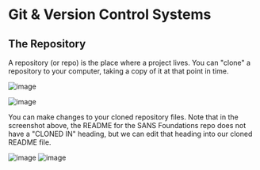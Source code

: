# Git & Version Control Systems

## The Repository

A repository (or repo) is the place where a project lives. You can "clone" a repository to your computer, taking a copy of it at that point in time. 

![image](https://user-images.githubusercontent.com/99063625/183377032-08414452-9de8-4c92-861f-0c6cf72fad7a.png)

![image](https://user-images.githubusercontent.com/99063625/183382414-e1275380-1c14-4323-b71f-ae0a24ac0f4c.png)

You can make changes to your cloned repository files. Note that in the screenshot above, the README for the SANS Foundations repo does not have a "CLONED IN" heading, but we can edit that heading into our cloned README file.

![image](https://user-images.githubusercontent.com/99063625/183384955-75d25c0b-daf3-4a68-abb7-5cd5d9112b46.png)
![image](https://user-images.githubusercontent.com/99063625/183382953-53cb8ccf-90d7-421f-b509-3282600aed17.png)

